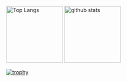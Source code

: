 <p align="left"> 
  <img alt="Top Langs" height="150px" src="https://github-readme-stats.vercel.app/api/top-langs/?username=WindTunnelRetirement&layout=compact&count_private=true&show_icons=true&theme=onedark" />
  <img alt="github stats" height="150px" src="https://github-readme-stats.vercel.app/api?username=WindTunnelRetirement&count_private=true&show_icons=true&theme=onedark" />
</p>

[![trophy](https://github-profile-trophy.vercel.app/?username=WindTunnelRetirement&theme=onedark&column=7)](https://github.com/ryo-ma/github-profile-trophy)
